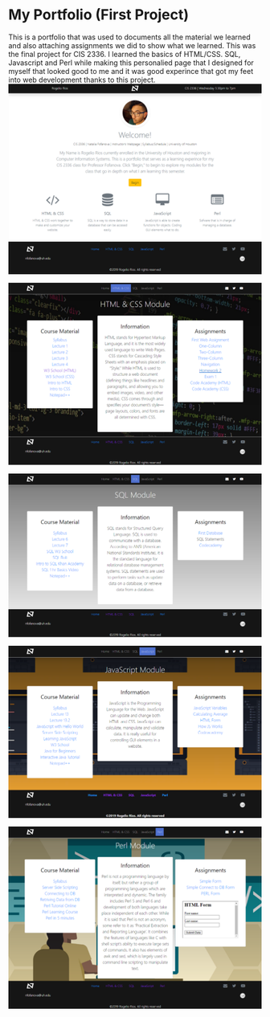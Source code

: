 # My Portfolio (First Project)
This is a portfolio that was used to documents all the material we learned and also attaching assignments we did to show what we learned. This was the final project for CIS 2336.
I learned the basics of HTML/CSS. SQL, Javascript and Perl while making this personalied page that I designed for myself that looked good to me and it was good experince that got my feet into web development thanks to this project.
![Image of Homepage](https://github.com/rrios4/MyPortfolio/blob/master/Portfolio/default/Media/1.png?raw=true)

![Image of Homepage](https://github.com/rrios4/MyPortfolio/blob/master/Portfolio/default/Media/2.png?raw=true)

![Image of Homepage](https://github.com/rrios4/MyPortfolio/blob/master/Portfolio/default/Media/3.png?raw=true)

![Image of Homepage](https://github.com/rrios4/MyPortfolio/blob/master/Portfolio/default/Media/4.png?raw=true)

![Image of Homepage](https://github.com/rrios4/MyPortfolio/blob/master/Portfolio/default/Media/5.png?raw=true)
